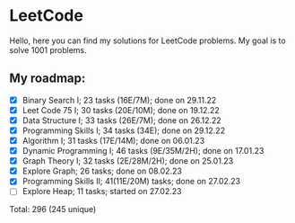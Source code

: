 # LeetCode

Hello, here you can find my solutions for LeetCode problems. My goal is to solve 1001 problems.

## My roadmap:
- [x] Binary Search I;  23 tasks (16E/7M); done on 29.11.22
- [x] Leet Code 75 I; 30 tasks (20E/10M); done on 19.12.22
- [x] Data Structure I; 33 tasks (26E/7M); done on 26.12.22
- [x] Programming Skills I; 34 tasks (34E); done on 29.12.22
- [x] Algorithm I; 31 tasks (17E/14M); done on 06.01.23
- [x] Dynamic Programming I; 46 tasks (9E/35M/2H); done on 17.01.23
- [x] Graph Theory I; 32 tasks (2E/28M/2H); done on 25.01.23
- [x] Explore Graph; 26 tasks; done on 08.02.23
- [x] Programming Skills II; 41(11E/20M) tasks; done on 27.02.23
- [ ] Explore Heap; 11 tasks; started on 27.02.23

Total: 296 (245 unique)